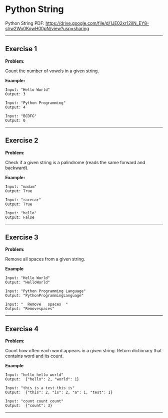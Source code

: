 # Python String

Python String PDF:
https://drive.google.com/file/d/1JE02xr12iIN_EY8-slrw2Wx0KqwH00pN/view?usp=sharing


---

## Exercise 1

**Problem:**

Count the number of vowels in a given string.

**Example:**

	Input: "Hello World"  
	Output: 3  
	
	Input: "Python Programming"  
	Output: 4  
	
	Input: "BCDFG"  
	Output: 0  

---

## Exercise 2

**Problem:**

Check if a given string is a palindrome (reads the same forward and backward).

**Example:**

	Input: "madam"  
	Output: True  
	
	Input: "racecar"  
	Output: True  
	
	Input: "hello"  
	Output: False  

---

## Exercise 3

**Problem:**

Remove all spaces from a given string.

**Example**

	Input: "Hello World"  
	Output: "HelloWorld"  
	
	Input: "Python Programming Language"  
	Output: "PythonProgrammingLanguage"  
	
	Input: "  Remove   spaces  "  
	Output: "Removespaces"  
---

## Exercise 4

**Problem:**

Count how often each word appears in a given string. Return dictionary that contains word and its count.

**Example**

	Input: "hello hello world"  
	Output:  {"hello": 2, "world": 1}
	
	Input: "this is a test this is"  
	Output:  {"this": 2, "is": 2, "a": 1, "test": 1} 
	
	Input: "count count count"  
	Output:  {"count": 3} 


---
